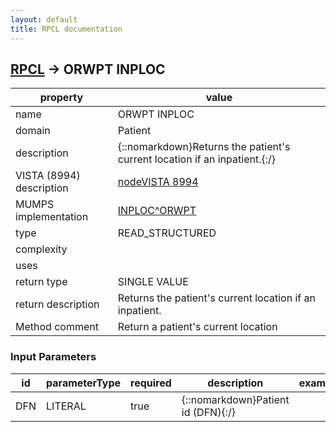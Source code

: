 ```yaml
---
layout: default
title: RPCL documentation
---
```




## [RPCL](TableOfContent.md) &#8594; ORWPT INPLOC 

 property | value 
--- | --- 
 name | ORWPT INPLOC
 domain | Patient
 description | {::nomarkdown}Returns the patient's current location if an inpatient.{:/}
 VISTA (8994) description | [nodeVISTA 8994](http://localhost:9000/query?fmql=DESCRIBE%208994%20FILTER%20(.01%3DORWPT%20INPLOC)&format=HTML)
 MUMPS implementation | [INPLOC^ORWPT](http://code.osehra.org/dox/Routine_ORWPT_source.html)
 type | READ_STRUCTURED
 complexity | 
 uses | 
 return type | SINGLE VALUE
 return description | Returns the patient's current location if an inpatient.
 Method comment | Return a patient's current location

### Input Parameters

| id | parameterType | required | description | example | 
| --- | --- | --- | --- | --- | 
| DFN | LITERAL | true | {::nomarkdown}Patient id (DFN){:/} |  | 